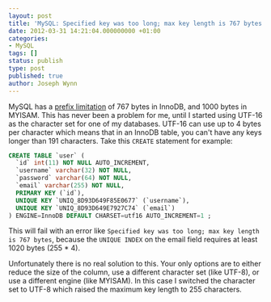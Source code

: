 ```yaml
---
layout: post
title: 'MySQL: Specified key was too long; max key length is 767 bytes'
date: 2012-03-31 14:21:04.000000000 +01:00
categories:
- MySQL
tags: []
status: publish
type: post
published: true
author: Joseph Wynn
---
```


MySQL has a [prefix limitation](http://dev.mysql.com/doc/refman/5.1/en/create-index.html) of 767 bytes in InnoDB, and 1000 bytes in MYISAM. This has never been a problem for me, until I started using UTF-16 as the character set for one of my databases. UTF-16 can use up to 4 bytes per character which means that in an InnoDB table, you can't have any keys longer than 191 characters. Take this `CREATE` statement for example:

```sql
CREATE TABLE `user` (
  `id` int(11) NOT NULL AUTO_INCREMENT,
  `username` varchar(32) NOT NULL,
  `password` varchar(64) NOT NULL,
  `email` varchar(255) NOT NULL,
  PRIMARY KEY (`id`),
  UNIQUE KEY `UNIQ_8D93D649F85E0677` (`username`),
  UNIQUE KEY `UNIQ_8D93D649E7927C74` (`email`)
) ENGINE=InnoDB DEFAULT CHARSET=utf16 AUTO_INCREMENT=1 ;
```

This will fail with an error like `Specified key was too long; max key length is 767 bytes`, because the `UNIQUE INDEX` on the email field requires at least 1020 bytes (255 * 4).

Unfortunately there is no real solution to this. Your only options are to either reduce the size of the column, use a different character set (like UTF-8), or use a different engine (like MYISAM). In this case I switched the character set to UTF-8 which raised the maximum key length to 255 characters.

